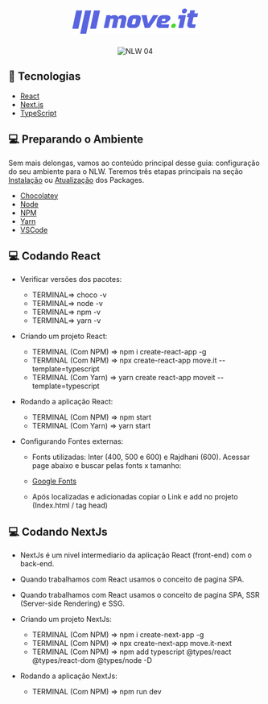 
<h1 align="center">
  <img alt="move.it" title="move.it" src=".github/logo.png" />
</h1>

<p align="center">
 <img src="https://img.shields.io/static/v1?label=NLW&message=04&color=8257E5&labelColor=000000" alt="NLW 04" />
</p>


## 🚀 Tecnologias

- [React](https://reactjs.org)    
- [Next.js](https://nextjs.org/)    
- [TypeScript](https://www.typescriptlang.org/)    

## 💻 Preparando o Ambiente

Sem mais delongas, vamos ao conteúdo principal desse guia: configuração do seu ambiente para o NLW. 
Teremos três etapas principais na seção <a href="README/README-NEW-INSTALL.md">Instalação</a> ou <a href="README/README-UPD-INSTALL.md">Atualização</a> dos Packages.

- [Chocolatey](https://chocolatey.org/)    
- [Node](https://nodejs.org/en/)    
- [NPM](https://www.npmjs.com/)    
- [Yarn](https://yarnpkg.com/)    
- [VSCode](https://code.visualstudio.com/)    

## 💻 Codando React

- Verificar versões dos pacotes:

  -  TERMINAL=> choco -v
  -  TERMINAL=> node -v
  -  TERMINAL=> npm -v
  -  TERMINAL=> yarn -v

- Criando um projeto React:
   
  - TERMINAL (Com NPM) => npm i create-react-app -g
  - TERMINAL (Com NPM) => npx create-react-app move.it --template=typescript
  - TERMINAL (Com Yarn) => yarn create react-app moveit --template=typescript 

- Rodando a aplicação React:

  - TERMINAL (Com NPM) => npm start
  - TERMINAL (Com Yarn) => yarn start

- Configurando Fontes externas:

  - Fonts utilizadas: Inter (400, 500 e 600) e Rajdhani (600). Acessar page abaixo e buscar pelas fonts x tamanho:
  - [Google Fonts](https://fonts.google.com/)    

  - Após localizadas e adicionadas copiar o Link e add no projeto (Index.html / tag head)

## 💻 Codando NextJs

  - NextJs é um nivel intermediario da aplicação React (front-end) com o back-end.
  - Quando trabalhamos com React usamos o conceito de pagina SPA.
  - Quando trabalhamos com React usamos o conceito de pagina SPA, SSR (Server-side Rendering) e SSG.

- Criando um projeto NextJs:

  - TERMINAL (Com NPM) => npm i create-next-app -g
  - TERMINAL (Com NPM) => npx create-next-app move.it-next
  - TERMINAL (Com NPM) => npm add typescript @types/react @types/react-dom @types/node -D

- Rodando a aplicação NextJs:

  - TERMINAL (Com NPM) => npm run dev





  

